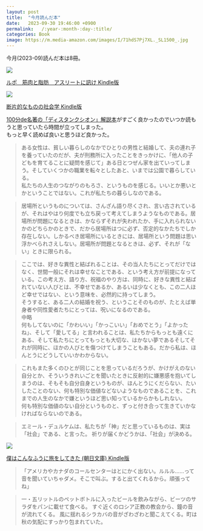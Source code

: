 ```yaml
---
layout: post
title:  "今月読んだ本"
date:   2023-09-30 19:46:00 +0900
permalink:   /:year-:month-:day-:title/
categories: Book
image: https://m.media-amazon.com/images/I/71hdS7Pj7XL._SL1500_.jpg
---
```

今月(2023-09)読んだ本は8冊。  

<p><a href="https://www.amazon.co.jp/dp/B0BNPVD457?th=1&psc=1&linkCode=li2&tag=peipeipe-22&linkId=f0e45b5a9bb526f4d05c891d8a79b7a1&language=ja_JP&ref_=as_li_ss_il" target="_blank" rel="nofollow"><img border="0" src="https://m.media-amazon.com/images/I/41hy6kJuwFL._SL160_.jpg" ></a><img src="https://ir-jp.amazon-adsystem.com/e/ir?t=peipeipe-22&language=ja_JP&l=li2&o=9&a=B0BNPVD457" width="1" height="1" border="0" alt="" style="border:none !important; margin:0px !important;" /></p> <p><a href="https://www.amazon.co.jp/dp/B0BNPVD457?th=1&psc=1&linkCode=li2&tag=peipeipe-22&linkId=f0e45b5a9bb526f4d05c891d8a79b7a1&language=ja_JP&ref_=as_li_ss_il" target="_blank" rel="nofollow">ルポ　筋肉と脂肪　アスリートに訊け Kindle版</a></p>
  


<p><a href="https://www.amazon.co.jp/dp/B01C88U79A?th=1&psc=1&linkCode=li2&tag=peipeipe-22&linkId=4ecb803e8cfb7a86632507724aa6a6e2&language=ja_JP&ref_=as_li_ss_il" target="_blank" rel="nofollow"><img border="0" src="https://m.media-amazon.com/images/I/415z87sPPAL._SL160_.jpg" ></a><img src="https://ir-jp.amazon-adsystem.com/e/ir?t=peipeipe-22&language=ja_JP&l=li2&o=9&a=B01C88U79A" width="1" height="1" border="0" alt="" style="border:none !important; margin:0px !important;" /></p> <p><a href="https://www.amazon.co.jp/dp/B01C88U79A?th=1&psc=1&linkCode=li2&tag=peipeipe-22&linkId=4ecb803e8cfb7a86632507724aa6a6e2&language=ja_JP&ref_=as_li_ss_il" target="_blank" rel="nofollow">断片的なものの社会学 Kindle版</a></p>

[100分de名著の「ディスタンクシオン」解説本](https://amzn.to/3PFVDJv)がすごく良かったのでいつか読もうと思っていたら時間が立ってしまった。  
もっと早く読めば良いと思うほど良かった。  

> ある女性は、貧しい暮らしのなかでひとりの男性と結婚して、夫の連れ子を養っていたのだが、夫が刑務所に入ったことをきっかけに、「他人の子どもを育てることに疑問を感じて」ある日とつぜん家を出ていってしまう。そしていくつかの職業を転々としたあと、いまでは公園で暮らしている。  
> 私たちの人生のつながりのもろさ、というものを感じる。いいとか悪いとかということではない。これが私たちの暮らしなのである。

> 居場所というものについては、さんざん語り尽くされ、言い古されているが、それはやはり何度でも立ち戻って考えてしまうようなものである。居場所が問題になるときは、かならずそれが失われたか、手に入れられないかのどちらかのときで、だから居場所はつに必ず、否定的なかたちでしか存在しない。しかるべき居場所にいるときには、居場所という問題は思い浮かべられさえしない。居場所が問題となるときは、必ず、それが「ない」ときに限られる。

> ここでは、好きな異性と結ばれることは、その当人たちにとってだけではなく、世間一般にそれは幸せなことである、という考え方が前提になっている。この考え方、語り方、祝福のやり方は、同時に、好きな異性と結ばれていない人びとは、不幸せであるか、あるいは少なくとも、この二人ほど幸せではない、という意味を、必然的に持ってしまう。  
> そうすると、ある二人の結婚を祝う、ということそのものが、たとえば単身者や同性愛者たちにとっては、呪いになるのである。  
> 中略  
> 何もしてないのに「かわいい」「かっこいい」「おめでとう」「よかったね」、そして「愛してる」と言われることは、私たちからもっとも遠くにある、そして私たちにとってもっとも大切な、はかない夢であるそしてそれが同時に、ほかの人びとを傷つけてしまうこともある。だから私は、ほんとうにどうしていいかわからない。

> これもまた多くのひとが同じことを思っているだろうが、かけがえのない自分とか、そういうきれいごとを聞いたときに反射的に嫌悪感を抱いてしまうのは、そもそも自分自身というものが、ほんとうにくだらない、たいしたことのない、何も特別な価値などないようなものであることを、これまでの人生のなかで嫌というほど思い知っているからかもしれない。  
> 何も特別な価値のない自分というものと、ずっと付き合って生きていかなければならないのである。  

> エミール・デュルケムは、私たちが「神」だと思っているものは、実は「社会」である、と言った。
祈りが届くかどうかは、「社会」が決める。

<p><a href="https://www.amazon.co.jp/dp/B0C8MPF2V5?th=1&psc=1&linkCode=li2&tag=peipeipe-22&linkId=01c5f4742b34dbc4b8716be449b7d46a&language=ja_JP&ref_=as_li_ss_il" target="_blank" rel="nofollow"><img border="0" src="https://m.media-amazon.com/images/I/51HD1UTnXgL._SL160_.jpg" ></a><img src="https://ir-jp.amazon-adsystem.com/e/ir?t=peipeipe-22&language=ja_JP&l=li2&o=9&a=B0C8MPF2V5" width="1" height="1" border="0" alt="" style="border:none !important; margin:0px !important;" /></p> <p><a href="https://www.amazon.co.jp/dp/B0C8MPF2V5?th=1&psc=1&linkCode=li2&tag=peipeipe-22&linkId=01c5f4742b34dbc4b8716be449b7d46a&language=ja_JP&ref_=as_li_ss_il" target="_blank" rel="nofollow">僕はこんなふうに旅をしてきた (朝日文庫) Kindle版</a></p>

> 「アメリカやカナダのコールセンターはとにかく出ない。ルルル……って音を聞いていちゃダメ。そこで叫ぶ。すると出てくれるから。頑張ってね」

> 一・五リットルのペットボトルに入ったビールを飲みながら、ビーツのサラダをパンに載せて食べる。 すぐ近くのロシア正教の教会から、鐘の音が流れてくる。 風に揺れるシラカバの音がざわざわと聞こえてくる。町は秋の気配にすっかり包まれていた。